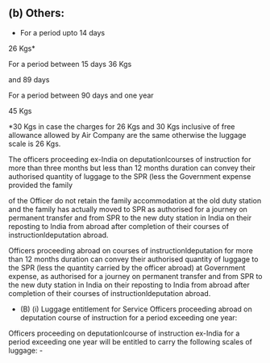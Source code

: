 ## (b) Others:

- For a period upto 14 days

26 Kgs*

For a period between 15 days 36 Kgs

and 89 days

For a period between 90 days and one year

45 Kgs

*30 Kgs in case the charges for 26 Kgs and 30 Kgs inclusive of free allowance allowed by Air Company are the same otherwise the luggage scale is 26 Kgs.

The officers proceeding ex-India on deputationlcourses of instruction for more than three months but less than 12 months duration can convey their authorised quantity of luggage to the SPR (less the Government expense provided the family

of the Officer do not retain the family accommodation at the old duty station and the family has actually moved to SPR as authorised for a journey on permanent transfer and from SPR to the new duty station in India on their reposting to India from abroad after completion of their courses of instructionldeputation abroad.

Officers proceeding abroad on courses of instructionldeputation for more than 12 months duration can convey their authorised quantity of luggage to the SPR (less the quantity carried by the officer abroad) at Government expense, as authorised for a journey on permanent transfer and from SPR to the new duty station in India on their reposting to India from abroad after completion of their courses of instructionldeputation abroad.

- (B) (i)   Luggage entitlement for Service Officers proceeding abroad on deputation course of instruction for a period exceeding one year:

Officers proceeding on deputationlcourse of instruction ex-India for a period exceeding one year will be entitled to carry the following scales of luggage: -
